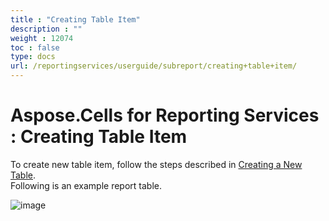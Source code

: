 ```yaml
---
title : "Creating Table Item" 
description : "" 
weight : 12074 
toc : false
type: docs
url: /reportingservices/userguide/subreport/creating+table+item/
---
```


# Aspose.Cells for Reporting Services : Creating Table Item


To create new table item, follow the steps described in [Creating a New Table](/pages/createpage.action?spaceKey=cellsreportingservices&title=Creating+a+New+Table&linkCreation=true&fromPageId=6094961).  
Following is an example report table.

  
![image](https://docs2.aspose.com/cells/reportingservices/attachments/6094961/6193392.png)

